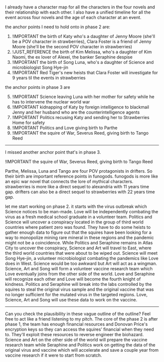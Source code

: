 I already have a character map for all the characters in the four novels and their relationship with each other. I also have a unified timeline for all the event across four novels and the age of each character at an event.

the anchor points I need to hold onto in phase 2 are:

1. !IMPORTANT the birth of Katy who's a daughter of Jenny Moore (she'll be a POV character in strawberries), Clara Foster is a friend of Jenny Moore (she'll be the second POV character in strawberries)
2. !JUST_REFERENCE the birth of Kim Melissa, who's a daughter of Kim Naomi, the ex lover of Alexei, the banker Seraphine despise
3. !IMPORTANT the birth of Song Luna, who's a daughter of Science and microbiologist Song Hye-jin
4. !IMPORTANT Red Tiger's new heists that Clara Foster will investigate for 9 years til the events in strawberries

the anchor points in phase 3 are

5. !IMPORTANT Science leaving Luna with her mother for safety while he has to intervene the nuclear world war
6. !IMPORTANT kidnapping of Katy by foreign intelligence to blackmail Jenny and her husband who are the counterintelligence agents
7. !IMPORTANT Politics recusing Katy and sending her to Strawberries Home for safety
8. !IMPORTANT Politics and Love giving birth to Parthe
9. !IMPORTANT the squire of War, Severus Reed, giving birth to Tango Reed

---



I missed another anchor point that's in phase 3.

!IMPORTANT the squire of War, Severus Reed, giving birth to Tango Reed

Parthe, Melissa, Luna and Tango are four POV protagonists in drifters. So their birth are important reference points in funogods. funogods is more like an epic war novel that connects the lore of mythical characters. strawberries is more like a direct sequel to alexandria with 11 years time gap. drifters can also be a direct sequel to strawberries with 22 years time gap.

let me start working on phase 2. it starts with the virus outbreak which Science notices to be man-made. Love will be independently combating the virus as a fresh medical school graduate in a volunteer team. Politics and Science will uncover a conspiracy located in the group of third world countries where patient zero was found. They have to do some heists to gather enough data to figure out that the squires have been looking for a way to monopolize mining rare mineral in these regions and the pandemic might not be a coincidence. While Politics and Seraphine remains in Atlas City to uncover the conspiracy, Science and Art will travel to East, where the third world countries that were about to be wiped out. Science will meet Song Hye-jin, a volunteer microbiologist combating the pandemics like Love does in West. Science would be too awkward but Art will act as a wingman. Science, Art and Song will form a volunteer vaccine research team which Love eventually joins from the other side of the world. Love and Seraphine will recognize each other and Love will become the fourth knight of kindness. Politics and Seraphine will break into the labs controlled by the squires to steal the original virus sample and the original vaccine that was no longer sufficient for the mutated virus in the targeted regions. Love, Science, Art and Song will use these data to work on the vaccine.

---



Can you check the plausibility in these vague outline of the outline? Feel free to act like a friend listening to my pitch. The core of the phase 2 is after phase 1, the team has enough financial resources and Donovan Price's encryption keys so they can access the squires' financial when they need to. They'll exploit these resources to reverse engineer the biohazard. Science and Art on the other side of the world will prepare the vaccine research team while Seraphine and Politics work on getting the data of the original virus and vaccine which will accelerate and save a couple year from vaccine research if it were to start from scratch.
